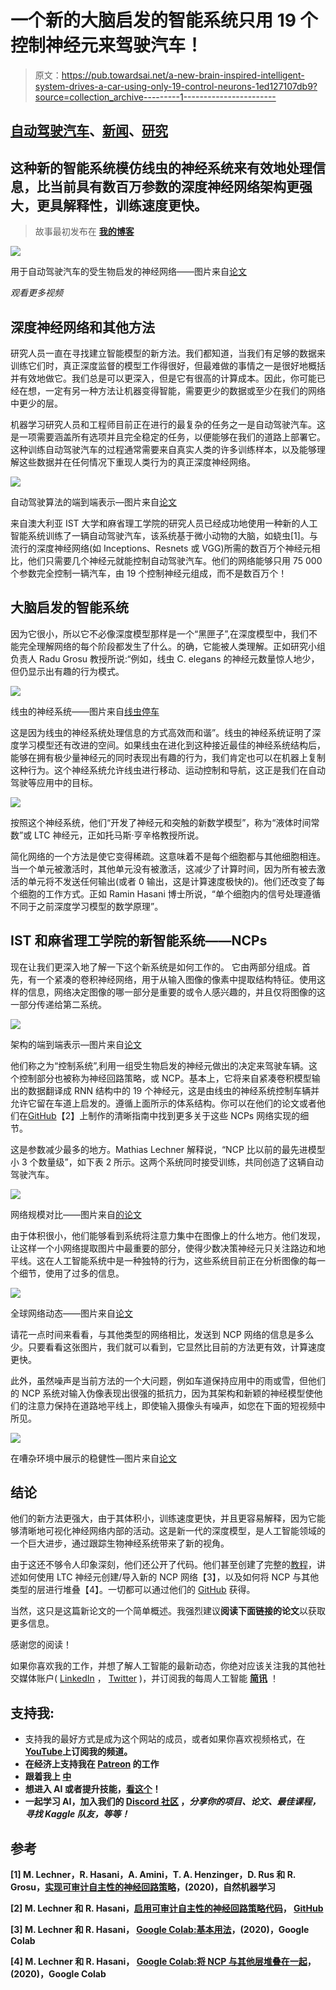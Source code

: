 # 一个新的大脑启发的智能系统只用 19 个控制神经元来驾驶汽车！

> 原文：<https://pub.towardsai.net/a-new-brain-inspired-intelligent-system-drives-a-car-using-only-19-control-neurons-1ed127107db9?source=collection_archive---------1----------------------->

## [自动驾驶汽车](https://towardsai.net/p/category/self-driving-cars)、[新闻](https://towardsai.net/p/category/news)、[研究](https://towardsai.net/p/category/research)

## 这种新的智能系统模仿线虫的神经系统来有效地处理信息，比当前具有数百万参数的深度神经网络架构更强大，更具解释性，训练速度更快。

> 故事最初发布在 [**我的博客**](https://www.louisbouchard.ai/mit-biologically-inspired-neural-networks-for-self-driving-cars/)

![](img/2b7c50201d06c50baafa2280b4686bab.png)

用于自动驾驶汽车的受生物启发的神经网络——图片来自[论文](https://www.youtube.com/watch?v=8KBOf7NJh4Y&feature=emb_title&ab_channel=MITCSAIL)

*观看更多视频*

## 深度神经网络和其他方法

研究人员一直在寻找建立智能模型的新方法。我们都知道，当我们有足够的数据来训练它们时，真正深度监督的模型工作得很好，但最难做的事情之一是很好地概括并有效地做它。我们总是可以更深入，但是它有很高的计算成本。因此，你可能已经在想，一定有另一种方法让机器变得智能，需要更少的数据或至少在我们的网络中更少的层。

机器学习研究人员和工程师目前正在进行的最复杂的任务之一是自动驾驶汽车。这是一项需要涵盖所有选项并且完全稳定的任务，以便能够在我们的道路上部署它。这种训练自动驾驶汽车的过程通常需要来自真实人类的许多训练样本，以及能够理解这些数据并在任何情况下重现人类行为的真正深度神经网络。

![](img/89aa66171f335050905c720f6e94b994.png)

自动驾驶算法的端到端表示—图片来自[论文](https://www.nature.com/articles/s42256-020-00237-3.epdf?sharing_token=xHsXBg2SoR9l8XdbXeGSqtRgN0jAjWel9jnR3ZoTv0PbS_e49wmlSXvnXIRQ7wyir5MOFK7XBfQ8sxCtVjc7zD1lWeQB5kHoRr4BAmDEU0_1-UN5qHD5nXYVQyq5BrRV_tFa3_FZjs4LBHt-yebsG4eQcOnNsG4BenK3CmBRFLk%3D)

来自澳大利亚 IST 大学和麻省理工学院的研究人员已经成功地使用一种新的人工智能系统训练了一辆自动驾驶汽车，该系统基于微小动物的大脑，如蛲虫[1]。与流行的深度神经网络(如 Inceptions、Resnets 或 VGG)所需的数百万个神经元相比，他们只需要几个神经元就能控制自动驾驶汽车。他们的网络能够只用 75 000 个参数完全控制一辆汽车，由 19 个控制神经元组成，而不是数百万个！

## 大脑启发的智能系统

因为它很小，所以它不必像深度模型那样是一个“黑匣子”,在深度模型中，我们不能完全理解网络的每个阶段都发生了什么。的确，它能被人类理解。正如研究小组负责人 Radu Grosu 教授所说:“例如，线虫 C. elegans 的神经元数量惊人地少，但仍显示出有趣的行为模式。

![](img/7925576e1b423eb2859ae8eb3f142859.png)

线虫的神经系统——图片来自[线虫停车](https://www.i-programmer.info/news/105-artificial-intelligence/12243-nematode-worm-parks-a-car.html)

这是因为线虫的神经系统处理信息的方式高效而和谐”。线虫的神经系统证明了深度学习模型还有改进的空间。如果线虫在进化到这种接近最佳的神经系统结构后，能够在拥有极少量神经元的同时表现出有趣的行为，我们肯定也可以在机器上复制这种行为。这个神经系统允许线虫进行移动、运动控制和导航，这正是我们在自动驾驶等应用中的目标。

[![](img/7110d247d9b3b922ac60d77b8125d095.png)](https://www.louisbouchard.ai/learnai/)

按照这个神经系统，他们“开发了神经元和突触的新数学模型”，称为“液体时间常数”或 LTC 神经元，正如托马斯·亨辛格教授所说。

简化网络的一个方法是使它变得稀疏。这意味着不是每个细胞都与其他细胞相连。当一个单元被激活时，其他单元没有被激活，这减少了计算时间，因为所有被去激活的单元将不发送任何输出(或者 0 输出，这是计算速度极快的)。他们还改变了每个细胞的工作方式。正如 Ramin Hasani 博士所说，“单个细胞内的信号处理遵循不同于之前深度学习模型的数学原理”。

## IST 和麻省理工学院的新智能系统——NCPs

现在让我们更深入地了解一下这个新系统是如何工作的。
它由两部分组成。首先，有一个紧凑的卷积神经网络，用于从输入图像的像素中提取结构特征。使用这样的信息，网络决定图像的哪一部分是重要的或令人感兴趣的，并且仅将图像的这一部分传递给第二系统。

![](img/0ba91ece55a2cc1765280430ed058c37.png)

架构的端到端表示—图片来自[论文](https://www.nature.com/articles/s42256-020-00237-3.epdf?sharing_token=xHsXBg2SoR9l8XdbXeGSqtRgN0jAjWel9jnR3ZoTv0PbS_e49wmlSXvnXIRQ7wyir5MOFK7XBfQ8sxCtVjc7zD1lWeQB5kHoRr4BAmDEU0_1-UN5qHD5nXYVQyq5BrRV_tFa3_FZjs4LBHt-yebsG4eQcOnNsG4BenK3CmBRFLk%3D)

他们称之为“控制系统”,利用一组受生物启发的神经元做出的决定来驾驶车辆。这个控制部分也被称为神经回路策略，或 NCP。基本上，它将来自紧凑卷积模型输出的数据翻译成 RNN 结构中的 19 个神经元，这是由线虫的神经系统控制车辆并允许它留在车道上启发的。遵循上面所示的体系结构。你可以在他们的论文或者他们在[GitHub](https://github.com/mlech26l/keras-ncp)【2】上制作的清晰指南中找到更多关于这些 NCPs 网络实现的细节。

这是参数减少最多的地方。Mathias Lechner 解释说，“NCP 比以前的最先进模型小 3 个数量级”，如下表 2 所示。这两个系统同时接受训练，共同创造了这辆自动驾驶汽车。

![](img/88b507aef0fe97cfb88628b384a723bf.png)

网络规模对比——图片来自[的论文](https://www.nature.com/articles/s42256-020-00237-3.epdf?sharing_token=xHsXBg2SoR9l8XdbXeGSqtRgN0jAjWel9jnR3ZoTv0PbS_e49wmlSXvnXIRQ7wyir5MOFK7XBfQ8sxCtVjc7zD1lWeQB5kHoRr4BAmDEU0_1-UN5qHD5nXYVQyq5BrRV_tFa3_FZjs4LBHt-yebsG4eQcOnNsG4BenK3CmBRFLk%3D)

由于体积很小，他们能够看到系统将注意力集中在图像上的什么地方。他们发现，让这样一个小网络提取图片中最重要的部分，使得少数决策神经元只关注路边和地平线。这在人工智能系统中是一种独特的行为，这些系统目前正在分析图像的每一个细节，使用了过多的信息。

![](img/d9168a867488e1698ee0905c54b2626f.png)

全球网络动态——图片来自[论文](https://www.nature.com/articles/s42256-020-00237-3.epdf?sharing_token=xHsXBg2SoR9l8XdbXeGSqtRgN0jAjWel9jnR3ZoTv0PbS_e49wmlSXvnXIRQ7wyir5MOFK7XBfQ8sxCtVjc7zD1lWeQB5kHoRr4BAmDEU0_1-UN5qHD5nXYVQyq5BrRV_tFa3_FZjs4LBHt-yebsG4eQcOnNsG4BenK3CmBRFLk%3D)

请花一点时间来看看，与其他类型的网络相比，发送到 NCP 网络的信息是多么少。只要看看这张图片，我们就可以看到，它显然比目前的方法更有效，计算速度更快。

此外，虽然噪声是当前方法的一个大问题，例如车道保持应用中的雨或雪，但他们的 NCP 系统对输入伪像表现出很强的抵抗力，因为其架构和新颖的神经模型使他们的注意力保持在道路地平线上，即使输入摄像头有噪声，如您在下面的短视频中所见。

![](img/10896626084f698315628e3ddecb0908.png)

在嘈杂环境中展示的稳健性—图片来自[论文](https://www.youtube.com/watch?v=8KBOf7NJh4Y&feature=emb_title&ab_channel=MITCSAIL)

## 结论

他们的新方法更强大，由于其体积小，训练速度更快，并且更容易解释，因为它能够清晰地可视化神经网络内部的活动。这是新一代的深度模型，是人工智能领域的一个巨大进步，通过跟踪生物神经系统带来了新的视角。

由于这还不够令人印象深刻，他们还公开了代码。他们甚至创建了完整的[教程](https://github.com/mlech26l/keras-ncp)，讲述如何使用 LTC 神经元创建/导入新的 NCP 网络【3】，以及如何将 NCP 与其他类型的层进行堆叠【4】。一切都可以通过他们的 [GitHub](https://github.com/mlech26l/keras-ncp) 获得。

当然，这只是这篇新论文的一个简单概述。我强烈建议**阅读下面链接的论文**以获取更多信息。

感谢您的阅读！

如果你喜欢我的工作，并想了解人工智能的最新动态，你绝对应该关注我的其他社交媒体账户( [LinkedIn](https://www.linkedin.com/in/whats-ai/) ， [Twitter](https://twitter.com/Whats_AI) )，并订阅我的每周人工智能 [**简讯**](http://eepurl.com/huGLT5) ！

## 支持我:

*   支持我的最好方式是成为这个网站的成员，或者如果你喜欢视频格式，在[**YouTube**](https://www.youtube.com/channel/UCUzGQrN-lyyc0BWTYoJM_Sg)**上订阅我的频道。**
*   **在经济上支持我在 [**Patreon**](https://www.patreon.com/whatsai) 的工作**
*   **跟着我上 [**中**](https://whats-ai.medium.com/)**
*   **想进入 AI 或者提升技能，[看这个](https://www.louisbouchard.ai/learnai/)！**
*   **一起学习 AI，加入我们的 [**Discord 社区**](https://discord.gg/SVse4Sr) ，*分享你的项目、论文、最佳课程，寻找 Kaggle 队友，等等！***

## **参考**

**[1] M. Lechner，R. Hasani，A. Amini，T. A. Henzinger，D. Rus 和 R. Grosu，[实现可审计自主性的神经回路策略](https://www.nature.com/articles/s42256-020-00237-3.epdf?sharing_token=xHsXBg2SoR9l8XdbXeGSqtRgN0jAjWel9jnR3ZoTv0PbS_e49wmlSXvnXIRQ7wyir5MOFK7XBfQ8sxCtVjc7zD1lWeQB5kHoRr4BAmDEU0_1-UN5qHD5nXYVQyq5BrRV_tFa3_FZjs4LBHt-yebsG4eQcOnNsG4BenK3CmBRFLk%3D)，(2020)，自然机器学习**

**[2] M. Lechner 和 R. Hasani，[启用可审计自主性的神经回路策略代码](https://github.com/mlech26l/keras-ncp)， [GitHub](https://github.com/mlech26l/keras-ncp)**

**[3] M. Lechner 和 R. Hasani， [Google Colab:基本用法](https://colab.research.google.com/drive/1IvVXVSC7zZPo5w-PfL3mk1MC3PIPw7Vs?usp=sharing)，(2020)，Google Colab**

**[4] M. Lechner 和 R. Hasani， [Google Colab:将 NCP 与其他层堆叠在一起](https://colab.research.google.com/drive/1-mZunxqVkfZVBXNPG0kTSKUNQUSdZiBI?usp=sharing)，(2020)，Google Colab**